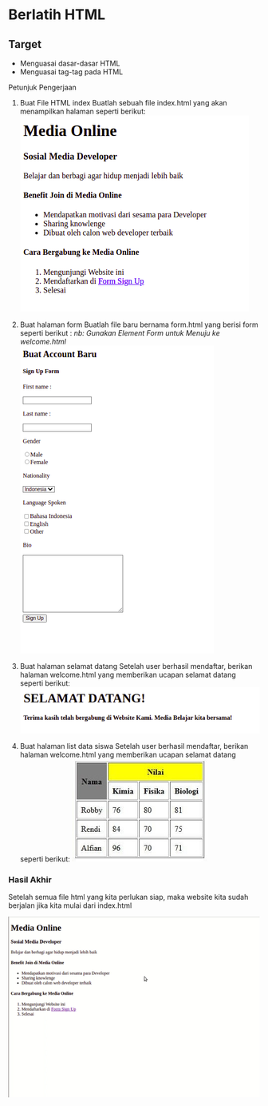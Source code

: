 # Berlatih HTML

## Target‌

* Menguasai dasar-dasar HTML
* Menguasai tag-tag pada HTML

Petunjuk Pengerjaan

1. Buat File HTML index
   Buatlah sebuah file index.html yang akan menampilkan halaman seperti berikut:
   ![index.html](asset/index.png)

2. Buat halaman form
   Buatlah file baru bernama form.html yang berisi form seperti berikut :
   *nb: Gunakan Element Form untuk Menuju ke welcome.html*
   ![form.html](asset/form.png)

3. Buat halaman selamat datang
   Setelah user berhasil mendaftar, berikan halaman welcome.html yang memberikan ucapan selamat datang seperti berikut:
   ![welcome.html](asset/welcome.png)

4. Buat halaman list data siswa
   Setelah user berhasil mendaftar, berikan halaman welcome.html yang memberikan ucapan selamat datang seperti berikut:
   ![welcome.html](asset/tabel.jpg)
   

### Hasil Akhir

Setelah semua file html yang kita perlukan siap, maka website kita sudah berjalan jika kita mulai dari index.html

![all](asset/goal.gif)